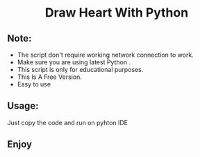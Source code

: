 <h1 align="center">Draw Heart With Python</h1>

## Note:

- The script don't require working network connection to work.
- Make sure you are using latest Python .
- This script is only for educational purposes.
- This Is A Free Version.
- Easy to use

## Usage:

Just copy the code and run on pyhton IDE 

## Enjoy
